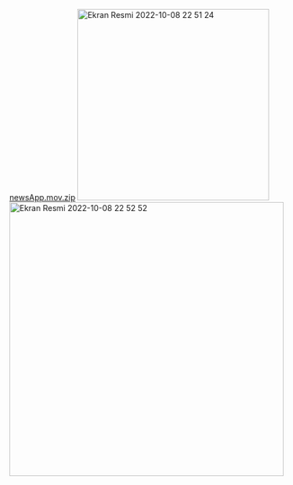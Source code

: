 
[newsApp.mov.zip](https://github.com/ilkytu/NewsApp/files/9740176/newsApp.mov.zip)
<img width="341" alt="Ekran Resmi 2022-10-08 22 51 24" src="https://user-images.githubusercontent.com/102189617/194725615-d19a593e-7bb7-402e-a82a-7a0a9af3236d.png">
<img width="488" alt="Ekran Resmi 2022-10-08 22 52 52" src="https://user-images.githubusercontent.com/102189617/194725616-4b0bd8a8-5704-48cb-ac29-b656071b63ef.png">
